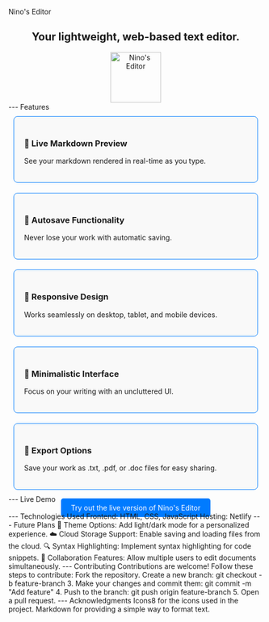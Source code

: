 Nino's Editor
<div align="center">
<h2>Your lightweight, web-based text editor.</h2>
<img src="assets/web/favicon/icons8-pencil-ios-17-outlined-96.png" alt="Nino's Editor" width="100" />
</div>
---
Features
<div style="display: flex; flex-wrap: wrap; justify-content: space-around;">
<div style="flex: 1; min-width: 200px; margin: 10px; padding: 20px; border: 1px solid #007bff; border-radius: 8px; background-color: #f9f9f9;">
<h3>🌟 Live Markdown Preview</h3>
<p>See your markdown rendered in real-time as you type.</p>
</div>
<div style="flex: 1; min-width: 200px; margin: 10px; padding: 20px; border: 1px solid #007bff; border-radius: 8px; background-color: #f9f9f9;">
<h3>💾 Autosave Functionality</h3>
<p>Never lose your work with automatic saving.</p>
</div>
<div style="flex: 1; min-width: 200px; margin: 10px; padding: 20px; border: 1px solid #007bff; border-radius: 8px; background-color: #f9f9f9;">
<h3>📱 Responsive Design</h3>
<p>Works seamlessly on desktop, tablet, and mobile devices.</p>
</div>
<div style="flex: 1; min-width: 200px; margin: 10px; padding: 20px; border: 1px solid #007bff; border-radius: 8px; background-color: #f9f9f9;">
<h3>📝 Minimalistic Interface</h3>
<p>Focus on your writing with an uncluttered UI.</p>
</div>
<div style="flex: 1; min-width: 200px; margin: 10px; padding: 20px; border: 1px solid #007bff; border-radius: 8px; background-color: #f9f9f9;">
<h3>📂 Export Options</h3>
<p>Save your work as .txt, .pdf, or .doc files for easy sharing.</p>
</div>
</div>
---
Live Demo
<div align="center">
<a href="https://your-live-demo-link.com" target="blank" style="padding: 10px 20px; background-color: #007bff; color: white; border-radius: 5px; text-decoration: none;">Try out the live version of Nino's Editor</a>
</div>
---
Technologies Used
Frontend: HTML, CSS, JavaScript
Hosting: Netlify
---
Future Plans
🌈 Theme Options: Add light/dark mode for a personalized experience.
☁️ Cloud Storage Support: Enable saving and loading files from the cloud.
🔍 Syntax Highlighting: Implement syntax highlighting for code snippets.
🤝 Collaboration Features: Allow multiple users to edit documents simultaneously.
---
Contributing
Contributions are welcome! Follow these steps to contribute:
Fork the repository.
Create a new branch:
   git checkout -b feature-branch
3. Make your changes and commit them: 
   git commit -m "Add feature"
4. Push to the branch:
   git push origin feature-branch
5. Open a pull request.
---
Acknowledgments
Icons8 for the icons used in the project.
Markdown for providing a simple way to format text.
